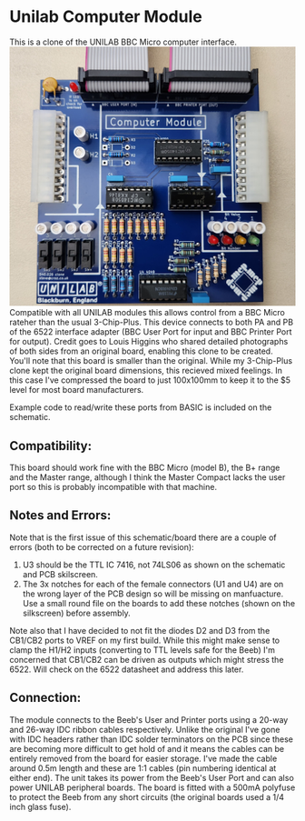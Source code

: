 # Unilab Computer Module
This is a clone of the UNILAB BBC Micro computer interface. 
![Clone Unilab Computer Module](https://github.com/croz-tech/Unilab-Computer-Module/blob/main/pics/Finished%20PCB%20MK%20IIa.jpg)
Compatible with all UNILAB modules this allows control from a BBC Micro rateher than the usual 3-Chip-Plus.  This device connects to both PA and PB of the 6522 interface adapter (BBC User Port for input and BBC Printer Port for output).  Credit goes to Louis Higgins who shared detailed photographs of both sides from an original board, enabling this clone to be created.  You'll note that this board is smaller than the original.  While my 3-Chip-Plus clone kept the original board dimensions, this recieved mixed feelings.  In this case I've compressed the board to just 100x100mm to keep it to the $5 level for most board manufacturers. 
 
Example code to read/write these ports from BASIC is included on the schematic.  
## Compatibility:
This board should work fine with the BBC Micro (model B), the B+ range and the Master range, although I think the Master Compact lacks the user port so this is probably incompatible with that machine.

## Notes and Errors:
Note that is the first issue of this schematic/board there are a couple of errors (both to be corrected on a future revision):
1) U3 should be the TTL IC 7416, not 74LS06 as shown on the schematic and PCB skilscreen. 
2) The 3x notches for each of the female connectors (U1 and U4) are on the wrong layer of the PCB design so will be missing on manfuacture.  Use a small round file on the boards to add these notches (shown on the silkscreen) before assembly.

Note also that I have decided to not fit the diodes D2 and D3 from the CB1/CB2 ports to VREF on my first build.  While this might make sense to clamp the H1/H2 inputs (converting to TTL levels safe for the Beeb) I'm concerned that CB1/CB2 can be driven as outputs which might stress the 6522.  Will check on the 6522 datasheet and address this later.

## Connection:
The module connects to the Beeb's User and Printer ports using a 20-way and 26-way IDC ribbon cables respectively.  Unlike the original I've gone with IDC headers rather than IDC solder terminators on the PCB since these are becoming more difficult to get hold of and it means the cables can be entirely removed from the board for easier storage.    I've made the cable around 0.5m length and these are 1:1 cables (pin numbering identical at either end).  The unit takes its power from the Beeb's User Port and can also power UNILAB peripheral boards.  The board is fitted with a 500mA polyfuse to protect the Beeb from any short circuits (the original boards used a 1/4 inch glass fuse).
